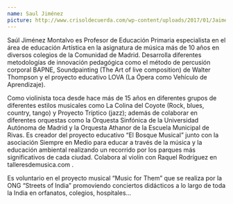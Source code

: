 ```yaml
---
name: Saul Jiménez
picture: http://www.crisoldecuerda.com/wp-content/uploads/2017/01/Jaime-Muñoz-foto-env-123x123-2017.jpg
---
```


Saúl Jiménez Montalvo es Profesor de Educación Primaria especialista en el área de educación Artística en la asignatura de música más de 10 años en diversos colegios de la Comunidad de Madrid. Desarrolla diferentes metodologías de innovación pedagógica como el método de percusión corporal BAPNE, Soundpainting (The Art of live composition) de Walter Thompson y el proyecto educativo LOVA (La Ópera como Vehículo de Aprendizaje).

Como violinista toca desde hace más de 15 años en diferentes grupos de diferentes estilos musicales como La Colina del Coyote (Rock, blues, country, tango) y Proyecto Tríptico (jazz); además de colaborar en diferentes orquestas como la Orquesta Sinfónica de la Universidad Autónoma de Madrid y la Orquesta Athanor de la Escuela Municipal de Rivas. Es creador del proyecto educativo “El Bosque Musical” junto con la asociación Siempre en Medio para educar a través de la música y la educación ambiental realizando un recorrido por los parques más significativos de cada ciudad. Colabora al violín con Raquel Rodríguez en talleresdemusica.com .

Es voluntario en el proyecto musical “Music for Them” que se realiza por la ONG “Streets of India” promoviendo conciertos didácticos a lo largo de toda la India en orfanatos, colegios, hospitales…
